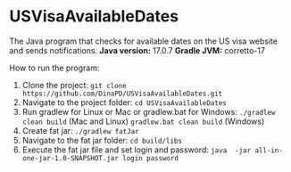 # USVisaAvailableDates
The Java program that checks for available dates on the US visa website and sends notifications.
**Java version:** 17.0.7
**Gradle JVM:** corretto-17

How to run the program:

 1. Clone the project: `git clone https://github.com/DinaPD/USVisaAvailableDates.git`
 2. Navigate to the project folder: `cd USVisaAvailableDates`
 3. Run gradlew for Linux or Mac or gradlew.bat for Windows:
    `./gradlew clean build` (Mac and Linux)
    `gradlew.bat clean build` (Windows)
4. Create fat jar:  `./gradlew fatJar`
5. Navigate to the fat jar folder: `cd build/libs`
6. Execute the fat jar file and set login and password: `java  -jar all-in-one-jar-1.0-SNAPSHOT.jar login password`


